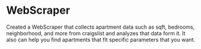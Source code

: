 # WebScraper
Created a WebScraper that collects apartment data such as sqft, bedrooms, neighborhood, and more from craigslist and analyzes that data form it. It also can help you find apartments that fit specific parameters that you want. 
